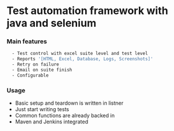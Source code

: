 # Test automation framework with java and selenium

### Main features 
```sh 
  - Test control with excel suite level and test level
  - Reports '[HTML, Excel, Database, Logs, Screenshots]'
  - Retry on failure
  - Email on suite finish
  - Configurable
```
### Usage
* Basic setup and teardown is written in listner
* Just start writing tests 
* Common functions are already backed in
* Maven and Jenkins integrated
